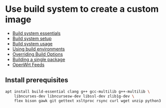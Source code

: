 # Use build system to create a custom image

- [Build system essentials](https://openwrt.org/docs/guide-developer/toolchain/buildsystem_essentials)
- [Build system setup](https://openwrt.org/docs/guide-developer/toolchain/install-buildsystem)
- [Build system usage](https://openwrt.org/docs/guide-developer/toolchain/use-buildsystem)
- [Using build environments](https://openwrt.org/docs/guide-developer/toolchain/env)
- [Overriding Build Options](https://openwrt.org/docs/guide-developer/packages.flags)
- [Building a single package](https://openwrt.org/docs/guide-developer/toolchain/single.package)
- [OpenWrt Feeds](https://openwrt.org/docs/guide-developer/feeds)

## Install prerequisites

```sh
apt install build-essential clang g++ gcc-multilib g++-multilib \
    libncurses-dev libncursesw-dev libssl-dev zlib1g-dev \
    flex bison gawk git gettext xsltproc rsync curl wget unzip python3
```
